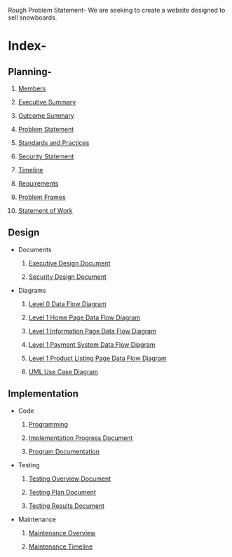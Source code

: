 Rough Problem Statement- We are seeking to create a website designed to sell snowboards.

# Index-

## Planning-

  1. [Members](https://github.com/KadeSchrock/Project-1/blob/main/Planning/Team%20Details%20and%20Problem%20Statement/members.pdf)
  
  1. [Executive Summary](https://github.com/KadeSchrock/Project-1/blob/main/Planning/executive-summary.md)

  1. [Outcome Summary](https://github.com/KadeSchrock/Project-1/blob/main/Planning/outcome-summary.md)

  1. [Problem Statement](https://github.com/KadeSchrock/Project-1/blob/main/Planning/Team%20Details%20and%20Problem%20Statement/problem-statement.md)
  
  1. [Standards and Practices](https://github.com/KadeSchrock/Project-1/blob/main/Planning/Standards%20and%20Practices/standards-and-practices.md)
  
  1. [Security Statement](https://github.com/KadeSchrock/Project-1/blob/main/Planning/%20security-statement.md)

  1. [Timeline](https://github.com/KadeSchrock/Project-1/blob/main/Planning/Timeline/snowboard-timeline.png)

  1. [Requirements](https://github.com/KadeSchrock/Project-1/blob/main/Planning/requirements.md)

  2. [Problem Frames](https://github.com/KadeSchrock/Project-1/tree/main/Planning/Problem%20Frames)

  1. [Statement of Work](https://github.com/KadeSchrock/Project-1/blob/main/Planning/statement-of-work.md)

## Design

  - Documents
    
    1. [Executive Design Document](https://github.com/KadeSchrock/Project-1/blob/main/Design/executive-design-document.md)
       
    2. [Security Design Document](https://github.com/KadeSchrock/Project-1/blob/main/Design/security-design-document.md)
       
  - Diagrams
    
    1. [Level 0 Data Flow Diagram](https://github.com/KadeSchrock/Project-1/blob/main/Design/Diagrams/level0-dfd.jpg)
       
    2. [Level 1 Home Page Data Flow Diagram](https://github.com/KadeSchrock/Project-1/blob/main/Design/Diagrams/level1-home-page-dfd.jpg)
       
    3. [Level 1 Information Page Data Flow Diagram](https://github.com/KadeSchrock/Project-1/blob/main/Design/Diagrams/level1-information-page-dfd.jpg)
       
    4. [Level 1 Payment System Data Flow Diagram](https://github.com/KadeSchrock/Project-1/blob/main/Design/Diagrams/level1-payment-system-dfd.jpg)
       
    5. [Level 1 Product Listing Page Data Flow Diagram](https://github.com/KadeSchrock/Project-1/blob/main/Design/Diagrams/level1-product-listing-page-dfd-v2.jpg)
        
    6. [UML Use Case Diagram](https://github.com/KadeSchrock/Project-1/blob/main/Design/Diagrams/uml-use-case-diagram.png)

## Implementation

  - Code
    
      1. [Programming](https://github.com/KadeSchrock/Project-1/tree/main/Implementation/Code)
         
      2. [Implementation Progress Document](https://github.com/KadeSchrock/Project-1/blob/main/Implementation/Documentation/implementation-progress-document.md)
      
      3. [Program Documentation](https://github.com/KadeSchrock/Project-1/blob/main/Implementation/Documentation/program-documentation.md)
 
  - Testing
    
      1. [Testing Overview Document](https://github.com/KadeSchrock/Project-1/blob/main/Implementation/Testing/testing-overview.md)
         
      3. [Testing Plan Document](https://github.com/KadeSchrock/Project-1/blob/main/Implementation/Testing/testing-plan.md)
         
      4. [Testing Results Document](https://github.com/KadeSchrock/Project-1/blob/main/Implementation/Testing/testing-results.md)
      
- Maintenance

     1. [Maintenance Overview](https://github.com/KadeSchrock/Project-1/blob/main/Implementation/Documentation/MaintenanceOverview.md)
     
     2. [Maintenance Timeline](https://github.com/KadeSchrock/Project-1/blob/main/Implementation/Documentation/MaintenanceTimeline.md)
